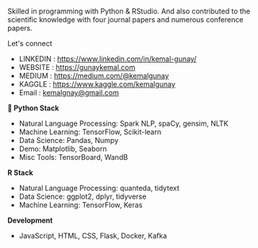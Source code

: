 ### 

Skilled in programming with Python & RStudio. And also contributed to the scientific knowledge with four journal papers and numerous conference papers.


Let's connect

* LINKEDIN : https://www.linkedin.com/in/kemal-gunay/
* WEBSITE  : https://gunaykemal.com
* MEDIUM   : https://medium.com/@kemalgunay
* KAGGLE   : https://www.kaggle.com/kemalgunay
* Email   : kemalgnay@gmail.com


**🐍 Python Stack**

* Natural Language Processing: Spark NLP, spaCy, gensim, NLTK
* Machine Learning: TensorFlow, Scikit-learn
* Data Science: Pandas, Numpy
* Demo: Matplotlib, Seaborn
* Misc Tools: TensorBoard, WandB

**R Stack**

* Natural Language Processing: quanteda, tidytext
* Data Science: ggplot2, dplyr, tidyverse
* Machine Learning: TensorFlow, Keras

**Development**

* JavaScript, HTML, CSS, Flask, Docker, Kafka
